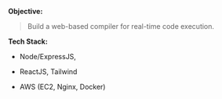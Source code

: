 **Objective:**

> Build a web-based compiler for real-time code execution. 

**Tech Stack:** 

- Node/ExpressJS, 

- ReactJS, Tailwind

- AWS (EC2, Nginx, Docker)